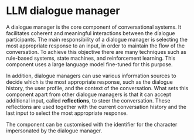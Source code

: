 # LLM dialogue manager

A dialogue manager is the core component of conversational systems. It facilitates
coherent and meaningful interactions between the dialogue participants.
The main responsibility of a dialogue manager is selecting the most appropriate
response to an input, in order to maintain the flow of the conversation.
To achieve this objective there are many techniques such as rule-based systems,
state machines, and reinforcement learning. This component uses a large language
model fine-tuned for this purpose.

In addition, dialogue managers can use various information sources to decide which
is the most appropriate response, such as the dialogue history, the user profile,
and the context of the conversation.
What sets this component apart from other dialogue managers is that it can accept
additional input, called **reflections**, to steer the conversation.
These reflections are used together with the current conversation history and
the last input to select the most appropriate response.

The component can be customised with the identifier for the character impersonated
by the dialogue manager.